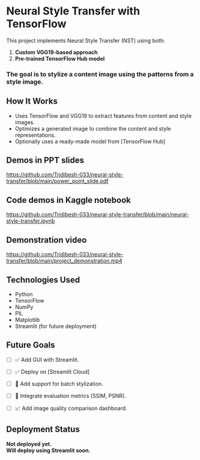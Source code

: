 # Neural Style Transfer with TensorFlow

This project implements Neural Style Transfer (NST) using both:
1. **Custom VGG19-based approach**
2. **Pre-trained TensorFlow Hub model**

### The goal is to stylize a content image using the patterns from a style image.


## How It Works

- Uses TensorFlow and VGG19 to extract features from content and style images.
- Optimizes a generated image to combine the content and style representations.
- Optionally uses a ready-made model from [TensorFlow Hub]


## Demos in PPT slides

https://github.com/Tridibesh-033/neural-style-transfer/blob/main/power_point_slide.pdf

## Code demos in Kaggle notebook

https://github.com/Tridibesh-033/neural-style-transfer/blob/main/neural-style-transfer.ipynb

## Demonstration video

https://github.com/Tridibesh-033/neural-style-transfer/blob/main/project_demonstration.mp4


## Technologies Used

- Python
- TensorFlow
- NumPy
- PIL
- Matplotlib
- Streamlit (for future deployment)


## Future Goals

- [ ] ✅ Add GUI with Streamlit.
- [ ] ✅ Deploy on [Streamlit Cloud]
- [ ] 🔁 Add support for batch stylization.
- [ ] 🧪 Integrate evaluation metrics (SSIM, PSNR).
- [ ] 📈 Add image quality comparison dashboard.



## Deployment Status

**Not deployed yet.**  
**Will deploy using Streamlit soon.**

